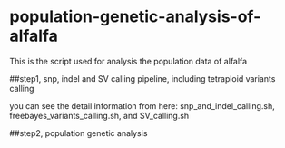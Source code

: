 # population-genetic-analysis-of-alfalfa
This is the script used for analysis the population data of alfalfa

##step1, snp, indel and SV calling pipeline, including tetraploid variants calling

you can see the detail information from here: 
      snp_and_indel_calling.sh, freebayes_variants_calling.sh, and SV_calling.sh

##step2, population genetic analysis
